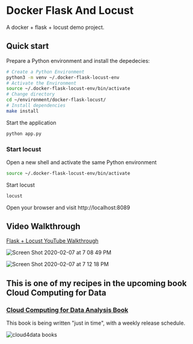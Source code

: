 # Docker Flask And Locust
A docker + flask + locust demo project.

## Quick start
Prepare a Python environment and install the depedecies:

```bash
# Create a Python Environment 
python3 -m venv ~/.docker-flask-locust-env
# Activate the Environment 
source ~/.docker-flask-locust-env/bin/activate
# Change directory 
cd ~/environment/docker-flask-locust/ 
# Install dependencies
make install
```

Start the application
```bash
python app.py 
```
### Start locust
Open a new shell and activate the same Python environment
```bash
source ~/.docker-flask-locust-env/bin/activate
```
Start locust
```bash
locust
```
Open your browser and visit http://localhost:8089

## Video Walkthrough
[Flask + Locust YouTube Walkthrough](https://www.youtube.com/watch?v=bUEYe6AqlXE)


![Screen Shot 2020-02-07 at 7 08 49 PM](https://user-images.githubusercontent.com/58792/74074716-65a2f580-49dd-11ea-943d-f91229a690ef.png)


![Screen Shot 2020-02-07 at 7 12 18 PM](https://user-images.githubusercontent.com/58792/74074801-c7635f80-49dd-11ea-9273-a04b587bbc05.png)


## This is one of my recipes in the upcoming book Cloud Computing for Data

### [Cloud Computing for Data Analysis Book](https://leanpub.com/cloud4data)
This book is being written "just in time", with a weekly release schedule.

![cloud4data books](https://d2sofvawe08yqg.cloudfront.net/cloud4data/hero2x?1578933644)
